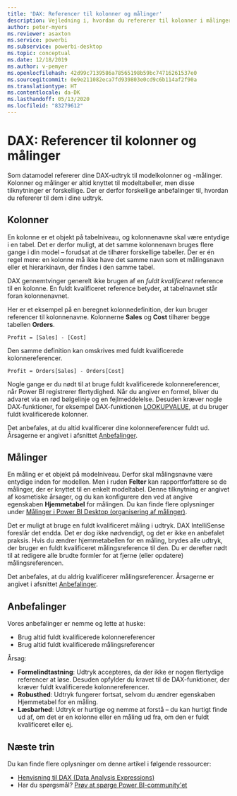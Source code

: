 ```yaml
---
title: 'DAX: Referencer til kolonner og målinger'
description: Vejledning i, hvordan du refererer til kolonner i målinger i dine DAX-udtryk.
author: peter-myers
ms.reviewer: asaxton
ms.service: powerbi
ms.subservice: powerbi-desktop
ms.topic: conceptual
ms.date: 12/18/2019
ms.author: v-pemyer
ms.openlocfilehash: 42d99c7139586a78565198b59bc74716261537e0
ms.sourcegitcommit: 0e9e211082eca7fd939803e0cd9c6b114af2f90a
ms.translationtype: HT
ms.contentlocale: da-DK
ms.lasthandoff: 05/13/2020
ms.locfileid: "83279612"
---
```

# <a name="dax-column-and-measure-references"></a>DAX: Referencer til kolonner og målinger

Som datamodel refererer dine DAX-udtryk til modelkolonner og -målinger. Kolonner og målinger er altid knyttet til modeltabeller, men disse tilknytninger er forskellige. Der er derfor forskellige anbefalinger til, hvordan du refererer til dem i dine udtryk.

## <a name="columns"></a>Kolonner

En kolonne er et objekt på tabelniveau, og kolonnenavne skal være entydige i en tabel. Det er derfor muligt, at det samme kolonnenavn bruges flere gange i din model – forudsat at de tilhører forskellige tabeller. Der er én regel mere: en kolonne må ikke have det samme navn som et målingsnavn eller et hierarkinavn, der findes i den samme tabel.

DAX gennemtvinger generelt ikke brugen af en _fuldt kvalificeret_ reference til en kolonne. En fuldt kvalificeret reference betyder, at tabelnavnet står foran kolonnenavnet.

Her er et eksempel på en beregnet kolonnedefinition, der kun bruger referencer til kolonnenavne. Kolonnerne **Sales** og **Cost** tilhører begge tabellen **Orders**.

```dax
Profit = [Sales] - [Cost]
```

Den samme definition kan omskrives med fuldt kvalificerede kolonnereferencer.

```dax
Profit = Orders[Sales] - Orders[Cost]
```

Nogle gange er du nødt til at bruge fuldt kvalificerede kolonnereferencer, når Power BI registrerer flertydighed. Når du angiver en formel, bliver du advaret via en rød bølgelinje og en fejlmeddelelse. Desuden kræver nogle DAX-funktioner, for eksempel DAX-funktionen [LOOKUPVALUE](/dax/lookupvalue-function-dax), at du bruger fuldt kvalificerede kolonner.

Det anbefales, at du altid kvalificerer dine kolonnereferencer fuldt ud. Årsagerne er angivet i afsnittet [Anbefalinger](#recommendations).

## <a name="measures"></a>Målinger

En måling er et objekt på modelniveau. Derfor skal målingsnavne være entydige inden for modellen. Men i ruden **Felter** kan rapportforfattere se de målinger, der er knyttet til en enkelt modeltabel. Denne tilknytning er angivet af kosmetiske årsager, og du kan konfigurere den ved at angive egenskaben **Hjemmetabel** for målingen. Du kan finde flere oplysninger under [Målinger i Power BI Desktop (organisering af målinger)](../transform-model/desktop-measures.md#organizing-your-measures).

Det er muligt at bruge en fuldt kvalificeret måling i udtryk. DAX IntelliSense foreslår det endda. Det er dog ikke nødvendigt, og det er ikke en anbefalet praksis. Hvis du ændrer hjemmetabellen for en måling, brydes alle udtryk, der bruger en fuldt kvalificeret målingsreference til den. Du er derefter nødt til at redigere alle brudte formler for at fjerne (eller opdatere) målingsreferencen.

Det anbefales, at du aldrig kvalificerer målingsreferencer. Årsagerne er angivet i afsnittet [Anbefalinger](#recommendations).

## <a name="recommendations"></a>Anbefalinger

Vores anbefalinger er nemme og lette at huske:

- Brug altid fuldt kvalificerede kolonnereferencer
- Brug altid fuldt kvalificerede målingsreferencer

Årsag:

- **Formelindtastning**: Udtryk accepteres, da der ikke er nogen flertydige referencer at løse. Desuden opfylder du kravet til de DAX-funktioner, der kræver fuldt kvalificerede kolonnereferencer.
- **Robusthed**: Udtryk fungerer fortsat, selvom du ændrer egenskaben Hjemmetabel for en måling.
- **Læsbarhed**: Udtryk er hurtige og nemme at forstå – du kan hurtigt finde ud af, om det er en kolonne eller en måling ud fra, om den er fuldt kvalificeret eller ej.

## <a name="next-steps"></a>Næste trin

Du kan finde flere oplysninger om denne artikel i følgende ressourcer:

- [Henvisning til DAX (Data Analysis Expressions)](/dax/)
- Har du spørgsmål? [Prøv at spørge Power BI-community'et](https://community.powerbi.com/)

